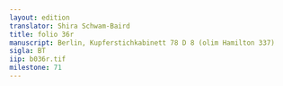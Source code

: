 ```yaml
---
layout: edition
translator: Shira Schwam-Baird
title: folio 36r
manuscript: Berlin, Kupferstichkabinett 78 D 8 (olim Hamilton 337)
sigla: BT
iip: b036r.tif
milestone: 71
---
```

